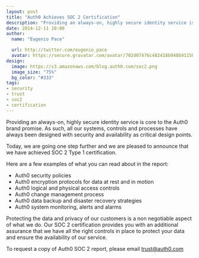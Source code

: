```yaml
---
layout: post
title: "Auth0 Achieves SOC 2 Certification"
description: "Providing an always-on, highly secure identity service is core to the Auth0 brand promise."
date: 2014-12-11 10:00
author:
  name: "Eugenio Pace"

  url: http://twitter.com/eugenio_pace
  avatar: https://secure.gravatar.com/avatar/702d07476c482418b948b911504137a5?s=60
design:
  image: https://s3.amazonaws.com/blog.auth0.com/soc2.png
  image_size: "75%"
  bg_color: "#333"
tags:
- security
- trust
- soc2
- certification
---
```

Providing an always-on, highly secure identity service is core to the Auth0 brand promise. As such, all our systems, controls and processes have always been designed with security and availability as critical design points.

Today, we are going one step further and we are pleased to announce that we have achieved SOC 2 Type 1 certification.

<!-- ![](https://s3.amazonaws.com/blog.auth0.com/soc2.png) -->

<!-- more -->

Here are a few examples of what you can read about in the report:

* Auth0 security policies
* Auth0 encryption protocols for data at rest and in motion
* Auth0 logical and physical access controls
* Auth0 change management process
* Auth0 data backup and disaster recovery strategies
* Auth0 system monitoring, alerts and alarms

Protecting the data and privacy of our customers is a non negotiable aspect of what we do. Our SOC 2 certification provides you with an additional assurance that we have all the right controls in place to protect your data and ensure the availability of our service.

To request a copy of Auth0 SOC 2 report, please email <trust@auth0.com>

<!-- Duplicate URL was deleted from this file -->
